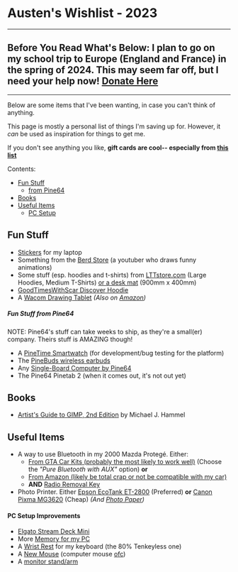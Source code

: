 # Austen's Wishlist - 2023

--------

##  **Before You Read What's Below:** I plan to go on my school trip to Europe (England and France) in the spring of 2024. This may seem far off, but I need your help now! [Donate Here](https://my.passports.com/students/pay?s=20241172&d=2007-05-18)

--------

Below are some items that I've been wanting, in case you can't think of anything.

This page is mostly a personal list of things I'm saving up for. However, it *can* be used as inspiration for things to get me.

If you don't see anything you like, **gift cards are cool-- especially from [this list](/pages/giftcards)**

Contents:
- [Fun Stuff](#fun-stuff)
    * [from Pine64](#fun-stuff-from-pine64)
- [Books](#books) 
- [Useful Items](#useful-items)
    * [PC Setup](#pc-setup-improvements)

## Fun Stuff
- [Stickers](https://www.amazon.com/Vankie-Programming-Developers-Programmers-Developper/dp/B0995DTF87/) for my laptop
- Something from the [Berd Store](https://hahahaimyourstorenow.com/) (a youtuber who draws funny animations)
- Some stuff (esp. hoodies and t-shirts) from [LTTstore.com](https://lttstore.com) (Large Hoodies, Medium T-Shirts) [or a desk mat](https://www.lttstore.com/products/deskpad?variant=33074344362087) (900mm x 400mm)
- [GoodTimesWithScar Discover Hoodie](https://goodtimeswithscar.store/discover-hoodie/?variant=82849359&kw=store)
- A [Wacom Drawing Tablet](https://estore.wacom.com/en-US/one-by-wacom-small-ctl472k1a.html) *(Also on [Amazon](https://www.amazon.com/Wacom-Graphic-Drawing-Tablet-Beginners/dp/B07S1RR3FR/))*
##### Fun Stuff from Pine64
NOTE: Pine64's stuff can take weeks to ship, as they're a small(er) company. Theirs stuff is AMAZING though!

- A [PineTime Smartwatch](https://pine64.com/product/pinetime-smartwatch-sealed/) (for development/bug testing for the platform)
- The [PineBuds wireless earbuds](https://pine64.com/product/pinebuds-pro-open-firmware-capable-anc-wireless-earbuds/)
- Any [Single-Board Computer by Pine64](https://pine64.com/product-category/single-board-computers/)
- The Pine64 Pinetab 2 (when it comes out, it's not out yet)

## Books
- [Artist's Guide to GIMP, 2nd Edition](https://nostarch.com/gimp2) by Michael J. Hammel


## Useful Items
- A way to use Bluetooth in my 2000 Mazda Protegé. Either:
   - [From GTA Car Kits (probably the most likely to work well)](https://www.gtacarkits.com/product/mazda-tribute-2002-2006-iphone-aux-kit/) (Choose the *"Pure Bluetooth with AUX"* option) __or__
   - [From Amazon (likely be total crap or not be compatible with my car)](https://www.amazon.com/Digital-Compatible-Bluetooth-Function-charging/dp/B014QZHR28)
   - **AND** [Radio Removal Key](https://www.amazon.com/Automotive-Stainless-Disassembly-Frequency-Converter/dp/B092ZTS532/)
- Photo Printer. Either [Epson EcoTank ET-2800](https://www.amazon.com/gp/product/B096N8CNBZ?tag=rtings-pt-r-amazon-20&ie=UTF8) (Preferred) **or** [Canon Pixma MG3620](https://www.amazon.com/gp/product/B010A7TZ76?tag=rtings-pt-r-amazon-20&ie=UTF8) (Cheap) *(And [Photo Paper](https://www.amazon.com/dp/B0000721Z3?tag=expertphotog-20&th=1))*


#### PC Setup Improvements
- [Elgato Stream Deck Mini](https://www.amazon.com/Elgato-Stream-Deck-Mini-customizable/dp/B07DYRS1WH/)
- More [Memory for my PC](https://pcpartpicker.com/product/Mnwkcf/patriot-viper-steel-8-gb-2-x-4-gb-ddr4-3200-cl16-memory-pvs48g320c6k) 
- A [Wrist Rest](https://www.amazon.com/Redragon-P036-Computer-Ergonomic-Anti-Slip/dp/B095WCCBM3/) for my keyboard (the 80% Tenkeyless one)
- A [New Mouse](https://www.amazon.com/Razer-Basilisk-HyperSpeed-Wireless-Gaming/dp/B07YPBQSCK/) (computer mouse [ofc](https://www.urbandictionary.com/define.php?term=ofc))
- A [monitor stand/arm](https://www.amazon.com/VIVO-Monitor-Adjustable-Articulating-STAND-V001/dp/B00B21TLQU/)

